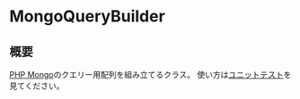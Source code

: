 # MongoQueryBuilder

## 概要

[PHP Mongo](http://php.net/manual/ja/book.mongo.php)のクエリー用配列を組み立てるクラス。
使い方は[ユニットテスト](tests/BuilderTest.php)を見てください。